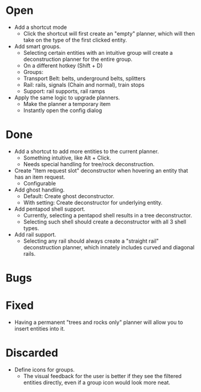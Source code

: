 # Open


- Add a shortcut mode
    - Click the shortcut will first create an "empty" planner, which will then take on the type of the first clicked
      entity.
- Add smart groups.
    - Selecting certain entities with an intuitive group will create a deconstruction planner for the entire group.
    - On a different hotkey (Shift + D)
    - Groups:
    - Transport Belt: belts, underground belts, splitters
    - Rail: rails, signals (Chain and normal), train stops
    - Support: rail supports, rail ramps
- Apply the same logic to upgrade planners.
    - Make the planner a temporary item
    - Instantly open the config dialog

# Done

- Add a shortcut to add more entities to the current planner.
    - Something intuitive, like Alt + Click.
    - Needs special handling for tree/rock deconstruction.
- Create "Item request slot" deconstructor when hovering an entity that has an item request.
    - Configurable
- Add ghost handling.
    - Default: Create ghost deconstructor.
    - With setting: Create deconstructor for underlying entity.
- Add pentapod shell support.
    - Currently, selecting a pentapod shell results in a tree deconstructor.
    - Selecting such shell should create a deconstructor with all 3 shell types.
- Add rail support.
    - Selecting any rail should always create a "straight rail" deconstruction planner, which innately includes curved
      and diagonal rails.

# Bugs

# Fixed

- Having a permanent "trees and rocks only" planner will allow you to insert entities into it.

# Discarded

- Define icons for groups.
    - The visual feedback for the user is better if they see the filtered entities directly,
      even if a group icon would look more neat.